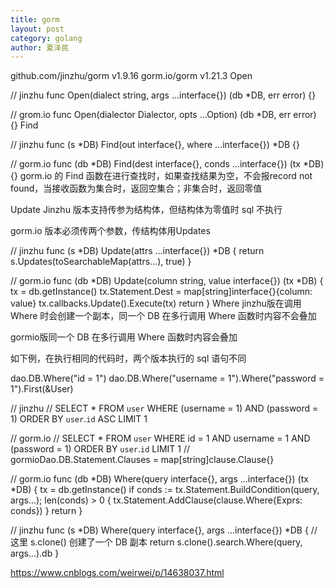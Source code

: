 ```yaml
---
title: gorm
layout: post
category: golang
author: 夏泽民
---
```

github.com/jinzhu/gorm v1.9.16
gorm.io/gorm v1.21.3
Open

// jinzhu
func Open(dialect string, args ...interface{}) (db *DB, err error) {}

// grom.io
func Open(dialector Dialector, opts ...Option) (db *DB, err error) {}
Find

// jinzhu
func (s *DB) Find(out interface{}, where ...interface{}) *DB {}

// gorm.io
func (db *DB) Find(dest interface{}, conds ...interface{}) (tx *DB) {}
gorm.io 的 Find 函数在进行查找时，如果查找结果为空，不会报record not found，当接收函数为集合时，返回空集合；非集合时，返回零值

Update
Jinzhu 版本支持传参为结构体，但结构体为零值时 sql 不执行

gorm.io 版本必须传两个参数，传结构体用Updates

// jinzhu
func (s *DB) Update(attrs ...interface{}) *DB {
   return s.Updates(toSearchableMap(attrs...), true)
}

// gorm.io
func (db *DB) Update(column string, value interface{}) (tx *DB) {
	tx = db.getInstance()
	tx.Statement.Dest = map[string]interface{}{column: value}
	tx.callbacks.Update().Execute(tx)
	return
}
Where
jinzhu版在调用 Where 时会创建一个副本，同一个 DB 在多行调用 Where 函数时内容不会叠加

gormio版同一个 DB 在多行调用 Where 函数时内容会叠加

如下例，在执行相同的代码时，两个版本执行的 sql 语句不同

dao.DB.Where("id = 1")
dao.DB.Where("username = 1").Where("password = 1").First(&User)

// jinzhu
// SELECT * FROM `user`  WHERE (username = 1) AND (password = 1) ORDER BY `user`.`id` ASC LIMIT 1

// gorm.io
// SELECT * FROM `user` WHERE id = 1 AND username = 1 AND (password = 1) ORDER BY `user`.`id` LIMIT 1
// gormioDao.DB.Statement.Clauses = map[string]clause.Clause{}

// gorm.io
func (db *DB) Where(query interface{}, args ...interface{}) (tx *DB) {
	tx = db.getInstance()
	if conds := tx.Statement.BuildCondition(query, args...); len(conds) > 0 {
		tx.Statement.AddClause(clause.Where{Exprs: conds})
	}
	return
}

// jinzhu
func (s *DB) Where(query interface{}, args ...interface{}) *DB {
  // 这里 s.clone() 创建了一个 DB 副本
   return s.clone().search.Where(query, args...).db
}
<!-- more -->
https://www.cnblogs.com/weirwei/p/14638037.html
